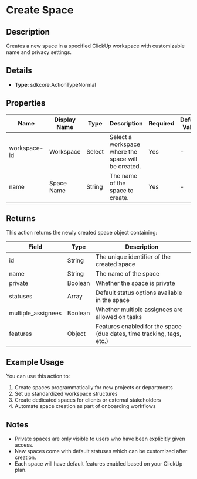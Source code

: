 # Create Space

## Description

Creates a new space in a specified ClickUp workspace with customizable name and privacy settings.

## Details

- **Type**: sdkcore.ActionTypeNormal

## Properties

| Name | Display Name | Type | Description | Required | Default Value |
|------|--------------|------|-------------|----------|---------------|
| workspace-id | Workspace | Select | Select a workspace where the space will be created. | Yes | - |
| name | Space Name | String | The name of the space to create. | Yes | - |

## Returns

This action returns the newly created space object containing:

| Field | Type | Description |
|-------|------|-------------|
| id | String | The unique identifier of the created space |
| name | String | The name of the space |
| private | Boolean | Whether the space is private |
| statuses | Array | Default status options available in the space |
| multiple_assignees | Boolean | Whether multiple assignees are allowed on tasks |
| features | Object | Features enabled for the space (due dates, time tracking, tags, etc.) |

## Example Usage

You can use this action to:

1. Create spaces programmatically for new projects or departments
2. Set up standardized workspace structures
3. Create dedicated spaces for clients or external stakeholders
4. Automate space creation as part of onboarding workflows

## Notes

- Private spaces are only visible to users who have been explicitly given access.
- New spaces come with default statuses which can be customized after creation.
- Each space will have default features enabled based on your ClickUp plan.